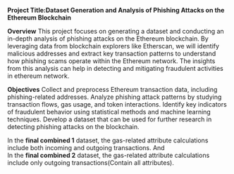 **Project Title:Dataset Generation and Analysis of Phishing Attacks on the Ethereum Blockchain**

**Overview**
This project focuses on generating a dataset and conducting an in-depth analysis of phishing attacks on the Ethereum blockchain. By leveraging data from blockchain explorers like Etherscan, we will identify malicious addresses and extract key transaction patterns to understand how phishing scams operate within the Ethereum network. The insights from this analysis can help in detecting and mitigating fraudulent activities in ethereum network.

**Objectives**
Collect and preprocess Ethereum transaction data, including phishing-related addresses.
Analyze phishing attack patterns by studying transaction flows, gas usage, and token interactions.
Identify key indicators of fraudulent behavior using statistical methods and machine learning techniques.
Develop a dataset that can be used for further research in detecting phishing attacks on the blockchain.

In the **final combined 1** dataset, the gas-related attribute calculations include both incoming and outgoing transactions.
And  
In the **final combined 2** dataset, the gas-related attribute calculations include only outgoing transactions(Contain all attributes).
